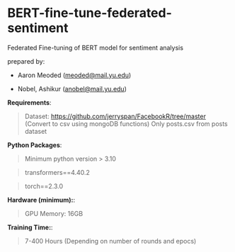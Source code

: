 # BERT-fine-tune-federated-sentiment
Federated Fine-tuning of BERT model for sentiment analysis

prepared by: 

* Aaron Meoded (meoded@mail.yu.edu)

* Nobel, Ashikur (anobel@mail.yu.edu)  
  

**Requirements**: 

> Dataset: https://github.com/jerryspan/FacebookR/tree/master (Convert to csv using mongoDB functions)
> Only posts.csv from posts dataset

**Python Packages**:

> Minimum python version > 3.10

> transformers==4.40.2 

> torch==2.3.0

**Hardware (minimum):**:

> GPU Memory: 16GB

**Training Time:**:

> 7-400 Hours (Depending on number of rounds and epocs)
